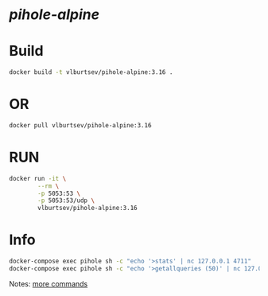 # _pihole-alpine_

# Build
~~~sh
docker build -t vlburtsev/pihole-alpine:3.16 .
~~~
# OR
~~~sh
docker pull vlburtsev/pihole-alpine:3.16
~~~
# RUN
~~~sh
docker run -it \
        --rm \
        -p 5053:53 \
        -p 5053:53/udp \
        vlburtsev/pihole-alpine:3.16
~~~
# Info
~~~sh
docker-compose exec pihole sh -c "echo '>stats' | nc 127.0.0.1 4711"
docker-compose exec pihole sh -c "echo '>getallqueries (50)' | nc 127.0.0.1 4711"
~~~

Notes: [more commands](https://docs.pi-hole.net/ftldns/telnet-api/)
